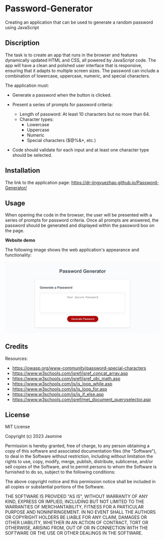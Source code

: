 # Password-Generator

Creating an application that can be used to generate a random password using JavaScript

## Discription

The task is to create an app that runs in the browser and features dynamically updated HTML and CSS, all powered by JavaScript code. The app will have a clean and polished user interface that is responsive, ensuring that it adapts to multiple screen sizes. The password can include a combination of lowercase, uppercase, numeric, and special characters.

The application must:

- Generate a password when the button is clicked.

- Present a series of prompts for password criteria:

    - Length of password: At least 10 characters but no more than 64.
    - Character types:
        - Lowercase
        - Uppercase
        - Numeric
        - Special characters ($@%&*, etc.)

- Code should validate for each input and at least one character type should be selected.

## Installation
The link to the application page:
https://dr-jingyuezhao.github.io/Password-Generator/

## Usage 

When opening the code in the browser, the user will be presented with a series of prompts for password criteria. Once all prompts are answered, the password should be generated and displayed within the password box on the page.

**Website demo**

The following image shows the web application's appearance and functionality:

![website demo](assets/demo_screenshot_2023-01-08.jpg)

## Credits

Resources:
* https://owasp.org/www-community/password-special-characters
* https://www.w3schools.com/jsref/jsref_concat_array.asp
* https://www.w3schools.com/jsref/jsref_obj_math.asp
* https://www.w3schools.com/js/js_loop_while.asp
* https://www.w3schools.com/js/js_loop_for.asp
* https://www.w3schools.com/js/js_if_else.asp
* https://www.w3schools.com/jsref/met_document_queryselector.asp

## License

MIT License

Copyright (c) 2023 Jasmine

Permission is hereby granted, free of charge, to any person obtaining a copy
of this software and associated documentation files (the "Software"), to deal
in the Software without restriction, including without limitation the rights
to use, copy, modify, merge, publish, distribute, sublicense, and/or sell
copies of the Software, and to permit persons to whom the Software is
furnished to do so, subject to the following conditions:

The above copyright notice and this permission notice shall be included in all
copies or substantial portions of the Software.

THE SOFTWARE IS PROVIDED "AS IS", WITHOUT WARRANTY OF ANY KIND, EXPRESS OR
IMPLIED, INCLUDING BUT NOT LIMITED TO THE WARRANTIES OF MERCHANTABILITY,
FITNESS FOR A PARTICULAR PURPOSE AND NONINFRINGEMENT. IN NO EVENT SHALL THE
AUTHORS OR COPYRIGHT HOLDERS BE LIABLE FOR ANY CLAIM, DAMAGES OR OTHER
LIABILITY, WHETHER IN AN ACTION OF CONTRACT, TORT OR OTHERWISE, ARISING FROM,
OUT OF OR IN CONNECTION WITH THE SOFTWARE OR THE USE OR OTHER DEALINGS IN THE
SOFTWARE.